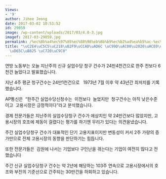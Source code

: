 ```yaml
---
Views:
- '9'
author: Jihee Jeong
date: 2017-03-02 10:53:52
id: 29059
image: /wp-content/uploads/2017/03/4.0-3.jpg
imagef: 2017-03-29059.jpg
permalink: /%ec%8b%a4%ec%97%85%ec%88%98%eb%8b%b9%ec%b2%ad%ea%b5%ac-%ec%a6%9d%ea%b0%80%ea%b3%a0%ec%9a%a9%ec%8b%9c%ec%9e%a5%ed%99%9c%eb%a0%a5-%ec%9c%a0%ec%a7%80/
title: "\uC2E4\uC5C5\uC218\uB2F9\uCCAD\uAD6C \uC99D\uAC00\u2026\uACE0\uC6A9\uC2DC\uC7A5\
  \uD65C\uB825 \uC720\uC9C0"
---
```


연방 노동부는 오늘 지난주의 신규 실업수당 청구 건수가 24만4천건으로 한주 전보다 6천건 늘었다고 발표했습니다.

지난 4주 평균 청구건수는 24만1천건으로   1973년 7월 이후 약 43년간 최저치를 기록했습니다.

AP통신은  “한주간 실업수당신청수는  이전보다  늘었지만  청구건수는 아직 낮은수준이고  고용시장은 긍정적이다”라고 분석했습니다.

경제 전문가들은 지난주의 실업수당청구 건수가 에상치인 약 24만건보다 많았지만, 고용시장의 호조에 제동이 걸렸다는 평가를 하기엔 무리가 있다는 의견을냈습니다.

주간 실업수당청구 건수가 대표적인 단기 고용지표이지만 변동성이 커서 2주 가량의 증가만으로 전체 고용시장의 동향을 판단하기는 힘듭니다.

또한 전문가들은  감원에 나서는 기업보다 구인난을 겪는다는 기업이 여전히 많다고 전했습니다

주간 신규 실업수당청구 건수는 약 2년에 해당하는 103주 연속으로 고용시장에서의 호조와 부진의 기준선으로 간주되는 30만건을 하회하고 있습니다.